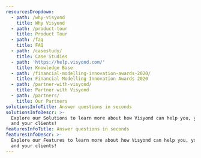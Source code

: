 ```yaml
---
resourcesDropdown:
  - path: /why-visyond
    title: Why Visyond
  - path: /product-tour
    title: Product Tour    
  - path: /faq
    title: FAQ    
  - path: /casestudy/
    title: Case Studies    
  - path: 'https://help.visyond.com/'
    title: Knowledge Base
  - path: /financial-modelling-innovation-awards-2020/
    title: Financial Modelling Innovation Awards 2020    
  - path: /partner-with-visyond/
    title: Partner with Visyond
  - path: /partners/
    title: Our Partners  
solutionsInfoTitle: Answer questions in seconds
solutionsInfoDescr: >-
  Explore our Solutions to learn more about how Visyond can help you, your team
  and your clients!
featuresInfoTitle: Answer questions in seconds
featuresInfoDescr: >-
  Explore our Features to learn more about how Visyond can help you, your team
  and your clients!
---
```


